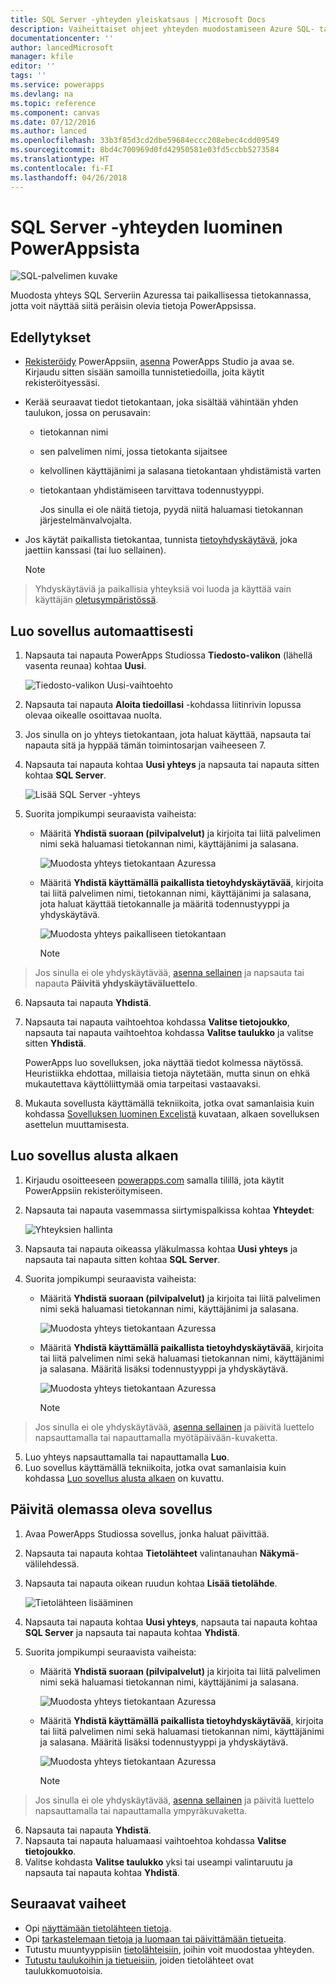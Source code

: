 ```yaml
---
title: SQL Server -yhteyden yleiskatsaus | Microsoft Docs
description: Vaiheittaiset ohjeet yhteyden muodostamiseen Azure SQL- tai paikalliseen SQL Server -tietokantaan
documentationcenter: ''
author: lancedMicrosoft
manager: kfile
editor: ''
tags: ''
ms.service: powerapps
ms.devlang: na
ms.topic: reference
ms.component: canvas
ms.date: 07/12/2016
ms.author: lanced
ms.openlocfilehash: 33b3f85d3cd2dbe59684eccc208ebec4cdd09549
ms.sourcegitcommit: 8bd4c700969d0fd42950581e03fd5ccbb5273584
ms.translationtype: HT
ms.contentlocale: fi-FI
ms.lasthandoff: 04/26/2018
---
```

# <a name="connect-to-sql-server-from-powerapps"></a>SQL Server -yhteyden luominen PowerAppsista
![SQL-palvelimen kuvake](./media/connection-azure-sqldatabase/sqlicon.png)

Muodosta yhteys SQL Serveriin Azuressa tai paikallisessa tietokannassa, jotta voit näyttää siitä peräisin olevia tietoja PowerAppsissa.

## <a name="prerequisites"></a>Edellytykset

* [Rekisteröidy](../../signup-for-powerapps.md) PowerAppsiin, [asenna](http://aka.ms/powerappsinstall) PowerApps Studio ja avaa se. Kirjaudu sitten sisään samoilla tunnistetiedoilla, joita käytit rekisteröityessäsi.
* Kerää seuraavat tiedot tietokantaan, joka sisältää vähintään yhden taulukon, jossa on perusavain:
  
  * tietokannan nimi
  * sen palvelimen nimi, jossa tietokanta sijaitsee
  * kelvollinen käyttäjänimi ja salasana tietokantaan yhdistämistä varten
  * tietokantaan yhdistämiseen tarvittava todennustyyppi.
    
    Jos sinulla ei ole näitä tietoja, pyydä niitä haluamasi tietokannan järjestelmänvalvojalta.
* Jos käytät paikallista tietokantaa, tunnista [tietoyhdyskäytävä](../gateway-management.md), joka jaettiin kanssasi (tai luo sellainen).
  
    > [!NOTE]
> Yhdyskäytäviä ja paikallisia yhteyksiä voi luoda ja käyttää vain käyttäjän [oletusympäristössä](../working-with-environments.md).

## <a name="generate-an-app-automatically"></a>Luo sovellus automaattisesti
1. Napsauta tai napauta PowerApps Studiossa **Tiedosto-valikon** (lähellä vasenta reunaa) kohtaa **Uusi**.
   
    ![Tiedosto-valikon Uusi-vaihtoehto](./media/connection-azure-sqldatabase/file-new.png)
2. Napsauta tai napauta **Aloita tiedoillasi** -kohdassa liitinrivin lopussa olevaa oikealle osoittavaa nuolta.
3. Jos sinulla on jo yhteys tietokantaan, jota haluat käyttää, napsauta tai napauta sitä ja hyppää tämän toimintosarjan vaiheeseen 7.
4. Napsauta tai napauta kohtaa **Uusi yhteys** ja napsauta tai napauta sitten kohtaa **SQL Server**.
   
    ![Lisää SQL Server -yhteys](./media/connection-azure-sqldatabase/add-sql-connection.png)
5. Suorita jompikumpi seuraavista vaiheista:
   
   * Määritä **Yhdistä suoraan (pilvipalvelut)** ja kirjoita tai liitä palvelimen nimi sekä haluamasi tietokannan nimi, käyttäjänimi ja salasana.
     
       ![Muodosta yhteys tietokantaan Azuressa](./media/connection-azure-sqldatabase/connect-azure.png)
   * Määritä **Yhdistä käyttämällä paikallista tietoyhdyskäytävää**, kirjoita tai liitä palvelimen nimi, tietokannan nimi, käyttäjänimi ja salasana, jota haluat käyttää tietokannalle ja määritä todennustyyppi ja yhdyskäytävä.
     
       ![Muodosta yhteys paikalliseen tietokantaan](./media/connection-azure-sqldatabase/connect-onprem.png)
     
       > [!NOTE]
> Jos sinulla ei ole yhdyskäytävää, [asenna sellainen](../gateway-reference.md) ja napsauta tai napauta **Päivitä yhdyskäytäväluettelo**.
6. Napsauta tai napauta **Yhdistä**.
7. Napsauta tai napauta vaihtoehtoa kohdassa **Valitse tietojoukko**, napsauta tai napauta vaihtoehtoa kohdassa **Valitse taulukko** ja valitse sitten **Yhdistä**.
   
    PowerApps luo sovelluksen, joka näyttää tiedot kolmessa näytössä. Heuristiikka ehdottaa, millaisia tietoja näytetään, mutta sinun on ehkä mukautettava käyttöliittymää omia tarpeitasi vastaavaksi.
8. Mukauta sovellusta käyttämällä tekniikoita, jotka ovat samanlaisia kuin kohdassa [Sovelluksen luominen Excelistä](../get-started-create-from-data.md) kuvataan, alkaen sovelluksen asettelun muuttamisesta.

## <a name="build-an-app-from-scratch"></a>Luo sovellus alusta alkaen
1. Kirjaudu osoitteeseen [powerapps.com](https://web.powerapps.com) samalla tilillä, jota käytit PowerAppsiin rekisteröitymiseen.
2. Napsauta tai napauta vasemmassa siirtymispalkissa kohtaa **Yhteydet**:  
   
    ![Yhteyksien hallinta](./media/connection-azure-sqldatabase/manage-connections.png)
3. Napsauta tai napauta oikeassa yläkulmassa kohtaa **Uusi yhteys** ja napsauta tai napauta sitten kohtaa **SQL Server**.
4. Suorita jompikumpi seuraavista vaiheista:
   
   * Määritä **Yhdistä suoraan (pilvipalvelut)** ja kirjoita tai liitä palvelimen nimi sekä haluamasi tietokannan nimi, käyttäjänimi ja salasana.
     
       ![Muodosta yhteys tietokantaan Azuressa](./media/connection-azure-sqldatabase/connect-azure-portal.png)
   * Määritä **Yhdistä käyttämällä paikallista tietoyhdyskäytävää**, kirjoita tai liitä palvelimen nimi sekä haluamasi tietokannan nimi, käyttäjänimi ja salasana. Määritä lisäksi todennustyyppi ja yhdyskäytävä.
     
       ![Muodosta yhteys tietokantaan Azuressa](./media/connection-azure-sqldatabase/connect-onprem-portal.png)
     
       > [!NOTE]
> Jos sinulla ei ole yhdyskäytävää, [asenna sellainen](../gateway-reference.md) ja päivitä luettelo napsauttamalla tai napauttamalla myötäpäivään-kuvaketta.
5. Luo yhteys napsauttamalla tai napauttamalla **Luo**.
6. Luo sovellus käyttämällä tekniikoita, jotka ovat samanlaisia kuin kohdassa [Luo sovellus alusta alkaen](../get-started-create-from-blank.md) on kuvattu.

## <a name="update-an-existing-app"></a>Päivitä olemassa oleva sovellus
1. Avaa PowerApps Studiossa sovellus, jonka haluat päivittää.
2. Napsauta tai napauta kohtaa **Tietolähteet** valintanauhan **Näkymä**-välilehdessä.
3. Napsauta tai napauta oikean ruudun kohtaa **Lisää tietolähde**.
   
    ![Tietolähteen lisääminen](./media/connection-azure-sqldatabase/add-data-source.png)
4. Napsauta tai napauta kohtaa **Uusi yhteys**, napsauta tai napauta kohtaa **SQL Server** ja napsauta tai napauta kohtaa **Yhdistä**.
5. Suorita jompikumpi seuraavista vaiheista:
   
   * Määritä **Yhdistä suoraan (pilvipalvelut)** ja kirjoita tai liitä palvelimen nimi sekä haluamasi tietokannan nimi, käyttäjänimi ja salasana.
     
       ![Muodosta yhteys tietokantaan Azuressa](./media/connection-azure-sqldatabase/connect-azure-fromblank.png)
   * Määritä **Yhdistä käyttämällä paikallista tietoyhdyskäytävää**, kirjoita tai liitä palvelimen nimi sekä haluamasi tietokannan nimi, käyttäjänimi ja salasana. Määritä lisäksi todennustyyppi ja yhdyskäytävä.
     
       ![Muodosta yhteys tietokantaan Azuressa](./media/connection-azure-sqldatabase/connect-onprem-fromblank.png)
     
       > [!NOTE]
> Jos sinulla ei ole yhdyskäytävää, [asenna sellainen](../gateway-reference.md) ja päivitä luettelo napsauttamalla tai napauttamalla ympyräkuvaketta.
6. Napsauta tai napauta **Yhdistä**.
7. Napsauta tai napauta haluamaasi vaihtoehtoa kohdassa **Valitse tietojoukko**.
8. Valitse kohdasta **Valitse taulukko** yksi tai useampi valintaruutu ja napsauta tai napauta kohtaa **Yhdistä**.

## <a name="next-steps"></a>Seuraavat vaiheet
* Opi [näyttämään tietolähteen tietoja](../add-gallery.md).
* Opi [tarkastelemaan tietoja ja luomaan tai päivittämään tietueita](../add-form.md).
* Tutustu muuntyyppisiin [tietolähteisiin](../connections-list.md), joihin voit muodostaa yhteyden.  
* [Tutustu taulukoihin ja tietueisiin](../working-with-tables.md), joiden tietolähteet ovat taulukkomuotoisia.

<!--NotAvailableYet
## View the available functions ##
This connection includes the following functions:

| Function Name |  Description |
| --- | --- |
|[GetItems](connection-azure-sqldatabase.md#getitems) | Retrieves rows from a SQL table |
|[PostItem](connection-azure-sqldatabase.md#postitem) | Inserts a new row into a SQL table |
|[GetItem](connection-azure-sqldatabase.md#getitem) | Retrieves a single row from a SQL table |
|[DeleteItem](connection-azure-sqldatabase.md#deleteitem) | Deletes a row from a SQL table |
|[PatchItem](connection-azure-sqldatabase.md#patchitem) | Updates an existing row in a SQL table |
|[GetTables](connection-azure-sqldatabase.md#gettables) | Retrieves tables from a SQL database |

### GetItems
Get rows: Retrieves rows from a SQL table

#### Input properties

| Name| Data Type|Required|Description|
| ---|---|---|---|
|table|string|yes|Name of SQL table|
|$skip|integer|no|Number of entries to skip (default = 0)|
|$top|integer|no|Maximum number of entries to retrieve (default = 256)|
|$filter|string|no|An ODATA filter query to restrict the number of entries|
|$orderby|string|no|An ODATA orderBy query for specifying the order of entries|

### PostItem
Insert row: Inserts a new row into a SQL table

#### Input properties

| Name| Data Type|Required|Description|
| ---|---|---|---|
|table|string|yes|Name of SQL table|
|item| |yes|Row to insert into the specified table in SQL|

#### Output properties

| Property Name | Data Type | Required | Description |
|---|---|---|---|
|value|array|No | |


### GetItem
Get row: Retrieves a single row from a SQL table

#### Input properties

| Name| Data Type|Required|Description|
| ---|---|---|---|
|table|string|yes|Name of SQL table|
|id|string|yes|Unique identifier of the row to retrieve|

#### Output properties

| Property Name | Data Type | Required | Description |
|---|---|---|---|
|ItemInternalId|string|No | |


### DeleteItem
Delete row: Deletes a row from a SQL table

#### Input properties

| Name| Data Type|Required|Description|
| ---|---|---|---|
|table|string|yes|Name of SQL table|
|id|string|yes|Unique identifier of the row to delete|

#### Output properties
None.

### PatchItem
Update row: Updates an existing row in a SQL table

#### Input properties

| Name| Data Type|Required|Description|
| ---|---|---|---|
|table|string|yes|Name of SQL table|
|id|string|yes|Unique identifier of the row to update|
|item| |yes|Row with updated values|

#### Output properties

| Property Name | Data Type | Required | Description |
|---|---|---|---|
|ItemInternalId|string|No | &nbsp; |


### GetTables
Get tables: Retrieves tables from a SQL database

#### Input properties
None.

#### Output properties

| Property Name | Data Type | Required | Description |
|---|---|---|---|
|value|array|No | Can output the Name and DisplayName properties |

### ExecuteProcedure
Execute stored procedure: Executes a stored procedure in SQL

#### Input properties

| Name| Data Type|Required|Description|
| ---|---|---|---|
|procedure|string|yes|Procedure name|
|parameters| |yes|Input parameters|

#### Output properties
Result of the stored procedure execution.

| Property Name | Data Type | Required | Description |
|---|---|---|---|
|OutputParameters|object|No | Output parameter values |
|ReturnCode|integer|No | Return code of a procedure |
|ResultSets|object|No | Result sets|

-->
